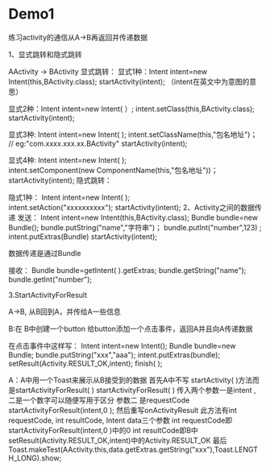 # Demo1
练习activity的通信从A->B再返回并传递数据


 1、显式跳转和隐式跳转

AActivity -> BActivity
显式跳转：
 显式1种：Intent intent=new Intent(this,BActivity.class);
            startActivity(intent);
（intent在英文中为意图的意思）


显式2种：Intent intent=new Intent( ）;
                intent.setClass(this,BActivity.class);
                startActivity(intent);


显式3种: Intent intent=new Intent( );
                intent.setClassName(this,"包名地址")；                                                 // eg:"com.xxxx.xxx.xx.BActivity" 
                startActivity(intent);

  显式4种: Intent intent=new Intent( );          
                intent.setComponent(new ComponentName(this,"包名地址"))；
                startActivity(intent);
隐式跳转：

隐式1种： Intent intent=new Intent( );    
                intent.setAction("xxxxxxxxxx");
                startActivity(intent);
2、Activity之间的数据传递
  发送：   Intent intent=new Intent(this,BActivity.class);
                 Bundle bundle=new Bundle();
                 bundle.putString("name","字符串")；
                 bundle.putInt("number",123)  ;
                      intent.putExtras(Bundle)
                 startActivity(intent);
        

数据传递是通过Bundle

接收： Bundle bundle=getIntent( ).getExtras;
                    bundle.getString("name");
                    bundle.getInt("number");

3.StartActivityForResult

A->B, 从B回到A，并传给A一些信息


B:在 B中创建一个button  给button添加一个点击事件，返回A并且向A传递数据

在点击事件中这样写：
Intent intent=new Intent();
Bundle bundle=new Bundle;
bundle.putString("xxx","aaa");
intent.putExtras(bundle);
setResult(Activity.RESULT_OK,intent);
finish( );

A：A中用一个Toast来展示从B接受到的数据
首先A中不写 startActivity( )方法而是startActivityForResult( )
startActivityForResult( )
传入两个参数一是intent ,二是一个数字可以随便写用于区分
参数二 是requestCode
startActivityForResult(intent,0 );
然后重写onActivityResult
此方法有int requestCode, int resultCode, Intent data三个参数
int requestCode即startActivityForResult(intent,0 )中的0
int resultCode即B中setResult(Activity.RESULT_OK,intent)中的Activity.RESULT_OK
 最后
Toast.makeTest(AActivity.this,data.getExtras.getString("xxx"),Toast.LENGTH_LONG).show;


















               
 
        
        
